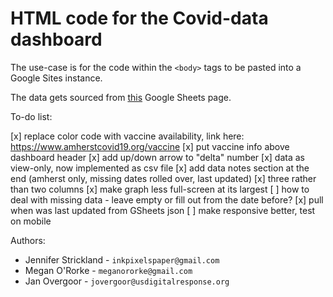 
# HTML code for the Covid-data dashboard

The use-case is for the code within the `<body>` tags to be pasted into a Google Sites instance.

The data gets sourced from [this](https://docs.google.com/spreadsheets/d/16YiakYsj_PkZjN6PSnY-6xhUDBjEH4hWkcQQPIcxV3w) Google Sheets page.


To-do list:

[x] replace color code with vaccine availability, link here: https://www.amherstcovid19.org/vaccine
[x] put vaccine info above dashboard header
[x] add up/down arrow to "delta" number
[x] data as view-only, now implemented as csv file
[x] add data notes section at the end (amherst only, missing dates rolled over, last updated)
[x] three rather than two columns
[x] make graph less full-screen at its largest
[ ] how to deal with missing data - leave empty or fill out from the date before?
[x] pull when was last updated from GSheets json
[ ] make responsive better, test on mobile

Authors:

* Jennifer Strickland - `inkpixelspaper@gmail.com`
* Megan O'Rorke - `meganororke@gmail.com`
* Jan Overgoor - `jovergoor@usdigitalresponse.org`
